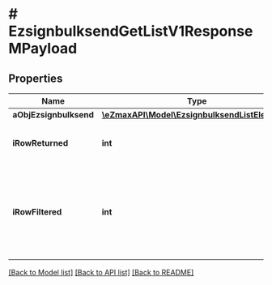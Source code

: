 # # EzsignbulksendGetListV1ResponseMPayload

## Properties

Name | Type | Description | Notes
------------ | ------------- | ------------- | -------------
**aObjEzsignbulksend** | [**\eZmaxAPI\Model\EzsignbulksendListElement[]**](EzsignbulksendListElement.md) |  |
**iRowReturned** | **int** | The number of rows returned |
**iRowFiltered** | **int** | The number of rows matching your filters (if any) or the total number of rows |

[[Back to Model list]](../../README.md#models) [[Back to API list]](../../README.md#endpoints) [[Back to README]](../../README.md)
